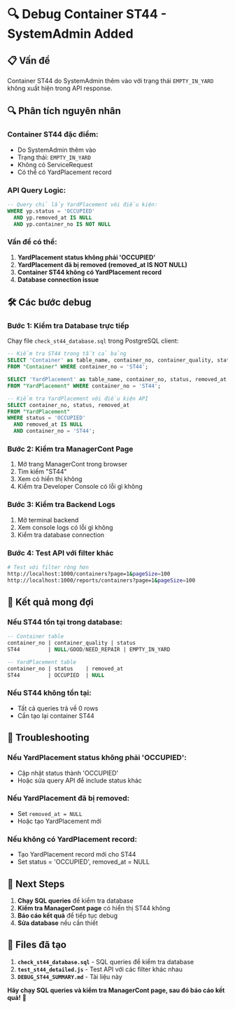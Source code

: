 # 🔍 Debug Container ST44 - SystemAdmin Added

## 📋 **Vấn đề**
Container ST44 do SystemAdmin thêm vào với trạng thái `EMPTY_IN_YARD` không xuất hiện trong API response.

## 🔍 **Phân tích nguyên nhân**

### **Container ST44 đặc điểm:**
- Do SystemAdmin thêm vào
- Trạng thái: `EMPTY_IN_YARD`
- Không có ServiceRequest
- Có thể có YardPlacement record

### **API Query Logic:**
```sql
-- Query chỉ lấy YardPlacement với điều kiện:
WHERE yp.status = 'OCCUPIED' 
  AND yp.removed_at IS NULL
  AND yp.container_no IS NOT NULL
```

### **Vấn đề có thể:**
1. **YardPlacement status không phải 'OCCUPIED'**
2. **YardPlacement đã bị removed (removed_at IS NOT NULL)**
3. **Container ST44 không có YardPlacement record**
4. **Database connection issue**

## 🛠️ **Các bước debug**

### **Bước 1: Kiểm tra Database trực tiếp**
Chạy file `check_st44_database.sql` trong PostgreSQL client:

```sql
-- Kiểm tra ST44 trong tất cả bảng
SELECT 'Container' as table_name, container_no, container_quality, status
FROM "Container" WHERE container_no = 'ST44';

SELECT 'YardPlacement' as table_name, container_no, status, removed_at
FROM "YardPlacement" WHERE container_no = 'ST44';

-- Kiểm tra YardPlacement với điều kiện API
SELECT container_no, status, removed_at
FROM "YardPlacement" 
WHERE status = 'OCCUPIED' 
  AND removed_at IS NULL
  AND container_no = 'ST44';
```

### **Bước 2: Kiểm tra ManagerCont Page**
1. Mở trang ManagerCont trong browser
2. Tìm kiếm "ST44"
3. Xem có hiển thị không
4. Kiểm tra Developer Console có lỗi gì không

### **Bước 3: Kiểm tra Backend Logs**
1. Mở terminal backend
2. Xem console logs có lỗi gì không
3. Kiểm tra database connection

### **Bước 4: Test API với filter khác**
```bash
# Test với filter rộng hơn
http://localhost:1000/containers?page=1&pageSize=100
http://localhost:1000/reports/containers?page=1&pageSize=100
```

## 🎯 **Kết quả mong đợi**

### **Nếu ST44 tồn tại trong database:**
```sql
-- Container table
container_no | container_quality | status
ST44         | NULL/GOOD/NEED_REPAIR | EMPTY_IN_YARD

-- YardPlacement table  
container_no | status    | removed_at
ST44         | OCCUPIED  | NULL
```

### **Nếu ST44 không tồn tại:**
- Tất cả queries trả về 0 rows
- Cần tạo lại container ST44

## 🚨 **Troubleshooting**

### **Nếu YardPlacement status không phải 'OCCUPIED':**
- Cập nhật status thành 'OCCUPIED'
- Hoặc sửa query API để include status khác

### **Nếu YardPlacement đã bị removed:**
- Set `removed_at = NULL`
- Hoặc tạo YardPlacement mới

### **Nếu không có YardPlacement record:**
- Tạo YardPlacement record mới cho ST44
- Set status = 'OCCUPIED', removed_at = NULL

## 📝 **Next Steps**

1. **Chạy SQL queries** để kiểm tra database
2. **Kiểm tra ManagerCont page** có hiển thị ST44 không
3. **Báo cáo kết quả** để tiếp tục debug
4. **Sửa database** nếu cần thiết

## 🔧 **Files đã tạo**

1. **`check_st44_database.sql`** - SQL queries để kiểm tra database
2. **`test_st44_detailed.js`** - Test API với các filter khác nhau
3. **`DEBUG_ST44_SUMMARY.md`** - Tài liệu này

**Hãy chạy SQL queries và kiểm tra ManagerCont page, sau đó báo cáo kết quả!** 🚀
